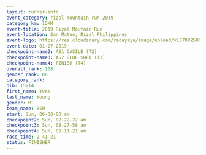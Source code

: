```yaml
---
layout: runner-info 
event_category: rizal-mountain-run-2019 
category_km: 15KM 
event-title: 2019 Rizal Moutain Run 
event-location: San Mateo, Rizal Philippines 
event-logo: https://res.cloudinary.com/raceyaya/image/upload/v1570025909/logo/rizal-mountain_gkfete.jpg 
event-date: 01-27-2019 
checkpoint-name2: AS1 CASILE (T2) 
checkpoint-name3: AS2 BLUE SHED (T3) 
checkpoint-name4: FINISH (T4) 
overall_rank: 108
gender_rank: 80
category_rank: 
bib: 15214
first_name: Yves
last_name: Young
gender: M
team_name: BSM
start: Sun, 06-30-00 am
checkpoint2: Sun, 07-22-22 am
checkpoint3: Sun, 08-27-58 am
checkpoint4: Sun, 09-11-21 am
race_time: 2-41-21
status: FINISHER
---
```

